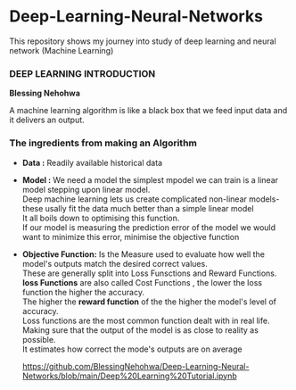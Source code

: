 # Deep-Learning-Neural-Networks
This repository shows my journey into study of deep learning and neural network (Machine Learning)
### DEEP LEARNING INTRODUCTION
**Blessing Nehohwa**

A machine learning algorithm is like a black box that we feed input data and it delivers an output.

### The ingredients from making an Algorithm

- **Data :**
  Readily available historical data
 
- **Model :**
  We need a model the simplest mpodel we can train is a linear model
  stepping upon linear model. <br>Deep machine learning lets us create complicated  non-linear models- these usally fit the data much better than a simple linear model
  <br>It all boils down to optimising this function.
  <br>If our model is measuring the prediction error of the model we would want to minimize this error, minimise the objective function
  
- **Objective Function:**
  Is the Measure used to evaluate how well the model's outputs match the desired correct values.
  <br> These are generally split into Loss Funsctions and Reward Functions.
  <br> **loss Functions** are also called Cost Functions , the lower the loss function the higher the accuracy.
  <br> The higher the **reward function** of the the higher the model's level of accuracy.
  <br> Loss functions are the most common function dealt with in real life.
  <br>Making sure that the output of the model is as close to reality as possible.
  <br> It estimates how correct the mode's outputs are on average
  
   https://github.com/BlessingNehohwa/Deep-Learning-Neural-Networks/blob/main/Deep%20Learning%20Tutorial.ipynb
